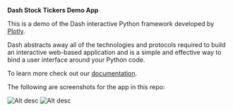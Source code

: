 **Dash Stock Tickers Demo App**

This is a demo of the Dash interactive Python framework developed by [Plotly](https://plot.ly/).

Dash abstracts away all of the technologies and protocols required to build an interactive web-based application and is a simple and effective way to bind a user interface around your Python code.

To learn more check out our [documentation](https://plot.ly/dash).

The following are screenshots for the app in this repo:

![Alt desc](https://raw.githubusercontent.com/plotly/dash-oil-and-gas-demo/master/Screenshot/Screenshot1.png?token=ARkbw8fsV1yFEcc6TUdVs9YDFPvMB1gGks5ZUl1uwA%3D%3D)
![Alt desc](https://raw.githubusercontent.com/plotly/dash-oil-and-gas-demo/master/Screenshot/Screenshot2.png?token=ARkbwxXkGSEpeE_7mn9lL5ZqG10oe-RWks5ZUl29wA%3D%3D)
